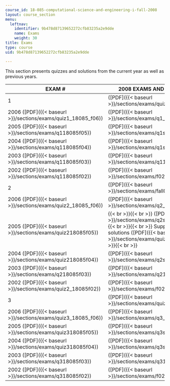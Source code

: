 ```yaml
---
course_id: 18-085-computational-science-and-engineering-i-fall-2008
layout: course_section
menu:
  leftnav:
    identifier: 9b478d87139652272cfb83235a2e9dde
    name: Exams
    weight: 30
title: Exams
type: course
uid: 9b478d87139652272cfb83235a2e9dde

---
```


This section presents quizzes and solutions from the current year as well as previous years.

| EXAM # | 2008 EXAMS AND SOLUTIONS | OLD EXAMS | OLD EXAM SOLUTIONS |
| --- | --- | --- | --- |
| 1 | ([PDF]({{< baseurl >}}/sections/exams/quiz1sol_f08)) | 2007 ([PDF]({{< baseurl >}}/sections/exams/quiz1_18085f07)) | ([PDF]({{< baseurl >}}/sections/exams/quiz1_sols_18085)) |
| 2006 ([PDF]({{< baseurl >}}/sections/exams/quiz1_18085_f06)) | ([PDF]({{< baseurl >}}/sections/exams/q1_sol_18085_f06)) |
| 2005 ([PDF]({{< baseurl >}}/sections/exams/q118085f05)) | ([PDF]({{< baseurl >}}/sections/exams/q1sols18085f05)) |
| 2004 ([PDF]({{< baseurl >}}/sections/exams/q118085f04)) | ([PDF]({{< baseurl >}}/sections/exams/q1sols18085f04)) |
| 2003 ([PDF]({{< baseurl >}}/sections/exams/q118085f03)) | ([PDF]({{< baseurl >}}/sections/exams/q118085f03sol)) |
| 2002 ([PDF]({{< baseurl >}}/sections/exams/q118085f02)) | ([PDF]({{< baseurl >}}/sections/exams/f02q1sol)) |
| 2 | ([PDF]({{< baseurl >}}/sections/exams/fall08qz2sol12)) | 2007 ([PDF]({{< baseurl >}}/sections/exams/quiz2f07)) | ([PDF]({{< baseurl >}}/sections/exams/quiz2solutions)) |
| 2006 ([PDF]({{< baseurl >}}/sections/exams/quiz2_18085_f06)) | ([PDF]({{< baseurl >}}/sections/exams/q2_sol_18085_f06)) |
| 2005 ([PDF]({{< baseurl >}}/sections/exams/quiz218085f05)) |  {{< br >}}{{< br >}} ([PDF]({{< baseurl >}}/sections/exams/q2sols18085f05)) {{< br >}}{{< br >}} Supplementary solutions ([PDF]({{< baseurl >}}/sections/exams/quiz2supp)) {{< br >}}{{< br >}}  |
| 2004 ([PDF]({{< baseurl >}}/sections/exams/quiz218085f04)) | ([PDF]({{< baseurl >}}/sections/exams/q2sols18085f04)) |
| 2003 ([PDF]({{< baseurl >}}/sections/exams/q218085f03)) | ([PDF]({{< baseurl >}}/sections/exams/q218085f03sol)) |
| 2002 ([PDF]({{< baseurl >}}/sections/exams/quiz2_18085f02)) | ([PDF]({{< baseurl >}}/sections/exams/f02q2sol)) |
| 3 | ([PDF]({{< baseurl >}}/sections/exams/quiz3)) | 2007 ([PDF]({{< baseurl >}}/sections/exams/quiz3f07)) | ([PDF]({{< baseurl >}}/sections/exams/quiz3solutions)) |
| 2006 ([PDF]({{< baseurl >}}/sections/exams/quiz3_18085_f06)) | ([PDF]({{< baseurl >}}/sections/exams/q3_sol_18085_f06)) |
| 2005 ([PDF]({{< baseurl >}}/sections/exams/quiz318085f05)) | ([PDF]({{< baseurl >}}/sections/exams/q3sols18085f05)) |
| 2004 ([PDF]({{< baseurl >}}/sections/exams/quiz318085f04)) | ([PDF]({{< baseurl >}}/sections/exams/q3sols18085f04)) |
| 2003 ([PDF]({{< baseurl >}}/sections/exams/q318085f03)) | ([PDF]({{< baseurl >}}/sections/exams/q318085f03sol)) |
| 2002 ([PDF]({{< baseurl >}}/sections/exams/q318085f02)) | ([PDF]({{< baseurl >}}/sections/exams/f02q3sol))